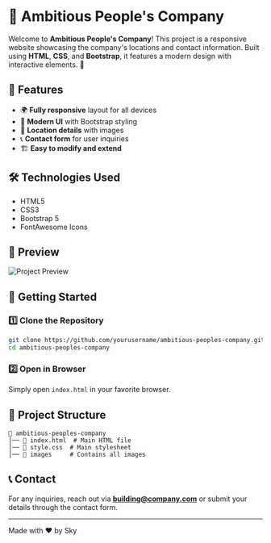 # 🚀 Ambitious People's Company

Welcome to **Ambitious People's Company**! This project is a responsive website showcasing the company's locations and contact information. Built using **HTML**, **CSS**, and **Bootstrap**, it features a modern design with interactive elements. 🎨

## 📌 Features
- 🌍 **Fully responsive** layout for all devices
- 🎨 **Modern UI** with Bootstrap styling
- 📍 **Location details** with images
- 📞 **Contact form** for user inquiries
- 🏗️ **Easy to modify and extend**

## 🛠️ Technologies Used
- HTML5
- CSS3
- Bootstrap 5
- FontAwesome Icons

## 📸 Preview
![Project Preview](images/preview.jpg)

## 🚀 Getting Started
### 1️⃣ Clone the Repository
```bash
git clone https://github.com/yourusername/ambitious-peoples-company.git
cd ambitious-peoples-company
```

### 2️⃣ Open in Browser
Simply open `index.html` in your favorite browser.

## 📂 Project Structure
```
📁 ambitious-peoples-company
│── 📄 index.html  # Main HTML file
│── 🎨 style.css  # Main stylesheet
│── 📁 images     # Contains all images
```

## 📞 Contact
For any inquiries, reach out via **building@company.com** or submit your details through the contact form.

---
Made with ❤️ by Sky
